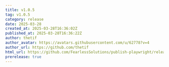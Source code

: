```yaml
---
title: v1.0.5
tag: v1.0.5
category: release
date: 2025-03-28
created_at: 2025-03-28T16:36:02Z
published_at: 2025-03-28T16:36:22Z
author: thetif
author_avatar: https://avatars.githubusercontent.com/u/62778?v=4
author_url: https://github.com/thetif
html_url: https://github.com/FearlessSolutions/publish-playwright/releases/tag/v1.0.5
prerelease: true
---
```




